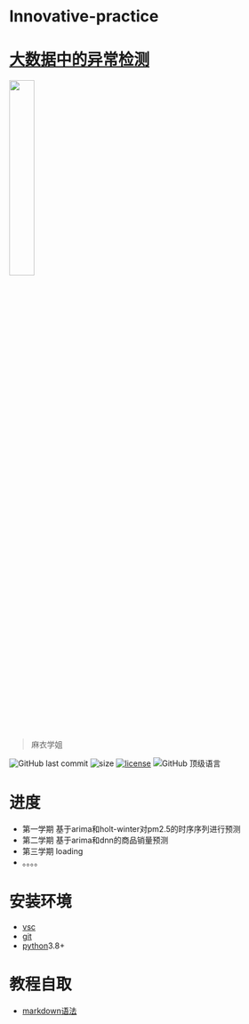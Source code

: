 # Innovative-practice

# [大数据中的异常检测](https://github.com/weixiabing/Innovative-practice)

<img src="https://cdn.jsdelivr.net/gh/weixiabing/Innovative-practice/library/pic/QQ图片20211015204457.jpg" width="30%">

> 麻衣学姐

<p align="left">

<img alt="GitHub last commit" src="https://img.shields.io/github/last-commit/weixiabing/Innovative-practice.svg?label=commits">
<img alt="size" src="https://img.shields.io/github/repo-size/weixiabing/Innovative-practice?color=pink"/>
<a href="https://github.com/weixiabing/Innovative-practice/LICENSE"><img alt="license" src="https://img.shields.io/github/license/weixiabing/Innovative-practice.svg"/></a>

<img alt="GitHub 顶级语言" src="https://img.shields.io/github/languages/top/weixiabing/Innovative-practice?color=red"/>

</p>

# 进度

+ 第一学期 基于arima和holt-winter对pm2.5的时序序列进行预测
+ 第二学期 基于arima和dnn的商品销量预测
+ 第三学期 loading
+ 。。。。

# 安装环境

+ [vsc](https://code.visualstudio.com/)
+ [git]()
+ [python]()3.8+

# 教程自取

+ [markdown语法](https://www.runoob.com/markdown/md-link.html)
